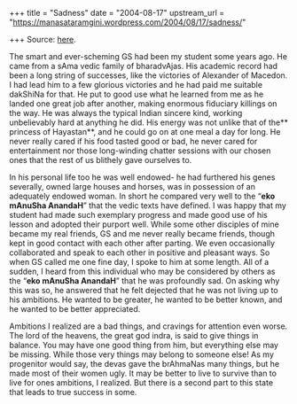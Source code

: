 +++
title = "Sadness"
date = "2004-08-17"
upstream_url = "https://manasataramgini.wordpress.com/2004/08/17/sadness/"

+++
Source: [here](https://manasataramgini.wordpress.com/2004/08/17/sadness/).

The smart and ever-scheming GS had been my student some years ago. He
came from a sAma vedic family of bharadvAjas. His academic record had
been a long string of successes, like the victories of Alexander of
Macedon. I had lead him to a few glorious victories and he had paid me
suitable dakShiNa for that. He put to good use what he learned from me
as he landed one great job after another, making enormous fiduciary
killings on the way. He was always the typical Indian sincere kind,
working unbelievably hard at anything he did. His energy was not unlike
that of the** princess of Hayastan**, and he could go on at one meal a
day for long. He never really cared if his food tasted good or bad, he
never cared for entertainment nor those long-winding chatter sessions
with our chosen ones that the rest of us blithely gave ourselves to.

In his personal life too he was well endowed- he had furthered his genes
severally, owned large houses and horses, was in possession of an
adequately endowed woman. In short he compared very well to the “**eko
mAnuSha AnandaH**” that the vedic texts have defined. I was happy that
my student had made such exemplary progress and made good use of his
lesson and adopted their purport well. While some other disciples of
mine became my real friends, GS and me never really became friends,
though kept in good contact with each other after parting. We even
occasionally collaborated and speak to each other in positive and
pleasant ways. So when GS called me one fine day, I spoke to him at some
length. All of a sudden, I heard from this individual who may be
considered by others as the “**eko mAnuSha AnandaH**” that he was
profoundly sad. On asking why this was so, he answered that he felt
dejected that he was not living up to his ambitions. He wanted to be
greater, he wanted to be better known, and he wanted to be better
appreciated.

Ambitions I realized are a bad things, and cravings for attention even
worse. The lord of the heavens, the great god indra, is said to give
things in balance. You may have one good thing from him, but everything
else may be missing. While those very things may belong to someone else!
As my progenitor would say, the devas gave the brAhmaNas many things,
but he made most of their women ugly. It may be better to live to
survive than to live for ones ambitions, I realized. But there is a
second part to this state that leads to true success in some.  

